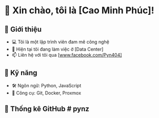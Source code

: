 # 👋 Xin chào, tôi là [Cao Minh Phúc]!  
## 🔹 Giới thiệu  
- 💻 Tôi là một lập trình viên đam mê công nghệ  
- 🚀 Hiện tại tôi đang làm việc ở [Data Center]  
- 📫 Liên hệ với tôi qua [www.facebook.com/Pyn404]  

## 🔹 Kỹ năng  
- 🛠️ Ngôn ngữ: Python, JavaScript  
- 🔧 Công cụ: Git, Docker, Proxmox  

## 🔹 Thống kê GitHub  # pynz
